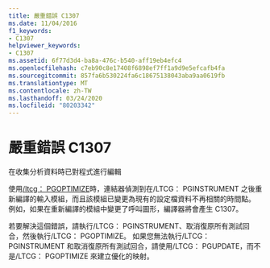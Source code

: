 ```yaml
---
title: 嚴重錯誤 C1307
ms.date: 11/04/2016
f1_keywords:
- C1307
helpviewer_keywords:
- C1307
ms.assetid: 6f77d3d4-ba8a-476c-b540-aff19eb4efc4
ms.openlocfilehash: c7eb90c8e17408f6898ef7ff1a9d9e5efcafb4fa
ms.sourcegitcommit: 857fa6b530224fa6c18675138043aba9aa0619fb
ms.translationtype: MT
ms.contentlocale: zh-TW
ms.lasthandoff: 03/24/2020
ms.locfileid: "80203342"
---
```

# <a name="fatal-error-c1307"></a>嚴重錯誤 C1307

在收集分析資料時已對程式進行編輯

使用[/ltcg： PGOPTIMIZE](../../build/reference/ltcg-link-time-code-generation.md)時，連結器偵測到在/LTCG： PGINSTRUMENT 之後重新編譯的輸入模組，而且該模組已變更為現有的設定檔資料不再相關的時間點。 例如，如果在重新編譯的模組中變更了呼叫圖形，編譯器將會產生 C1307。

若要解決這個錯誤，請執行/LTCG： PGINSTRUMENT、取消復原所有測試回合，然後執行/LTCG： PGOPTIMIZE。 如果您無法執行/LTCG： PGINSTRUMENT 和取消復原所有測試回合，請使用/LTCG： PGUPDATE，而不是/LTCG： PGOPTIMIZE 來建立優化的映射。

